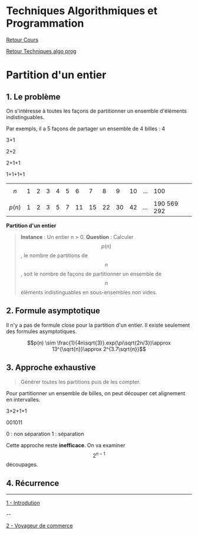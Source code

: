 # Techniques Algorithmiques et Programmation

[Retour Cours](https://mcheungsen.github.io/cours/ "Licence 3")

[Retour Techniques algo prog](index.md)

# Partition d'un entier

## 1. Le problème

On s'intéresse à toutes les façons de partitionner un ensemble d'éléments indistinguables.

Par exempls, il a 5 façons de partager un ensemble de 4 billes :
4

3+1

2+2

2+1+1

1+1+1+1

||||||||||||||
|-|-|-|-|-|-|-|-|-|-|-|-|-|
|$$n$$|1|2|3|4|5|6|7|8|9|10|...|100|
|$$p(n)$$|1|2|3|5|7|11|15|22|30|42|...|190 569 292|`

**Partition d'un entier**
> **Instance** : Un entier n > 0.
> **Question** : Calculer $$p(n)$$, le nombre de partitions de $$n$$, soit le nombre de façons de partitionner un ensemble de $$n$$ éléments indistinguables en sous-ensembles non vides.

## 2. Formule asymptotique

Il n'y a pas de formule close pour la partition d'un entier. Il existe seulement des formules asymptotiques.

$$p(n) \sim \frac{1}{4n\sqrt{3}}.exp(\pi\sqrt{2n/3})\approx 13^{\sqrt{n}}\approx 2^{3.7\sqrt{n}}$$

## 3. Approche exhaustive

> Générer toutes les partitions puis de les compter.

Pour partitionner un ensemble de billes, on peut découper cet alignement en intervalles.

3+2+1+1

001011

0 : non séparation
1 : séparation

Cette approche reste **inefficace**. On va examiner $$2^{n-1}$$ découpages.

## 4. Récurrence

_____

[1 - Introdution](algo-prog-1.md)

--

[2 - Voyageur de commerce](#)

<script src="https://polyfill.io/v3/polyfill.min.js?features=es6"></script>
<script id="MathJax-script" async src="https://cdn.jsdelivr.net/npm/mathjax@3/es5/tex-mml-chtml.js"></script>